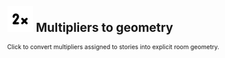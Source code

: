 # ![](../../.gitbook/assets/multipliers-to-geo.svg) Multipliers to geometry

Click to convert multipliers assigned to stories into explicit room geometry.